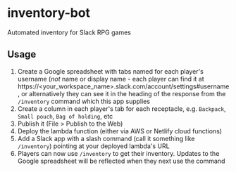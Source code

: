 # inventory-bot
Automated inventory for Slack RPG games

## Usage
1. Create a Google spreadsheet with tabs named for each player's username (*not* name or display name - each player can find it at https://<your_workspace_name>.slack.com/account/settings#username, or alternatively they can see it in the heading of the response from the `/inventory` command which this app supplies
2. Create a column in each player's tab for each receptacle, e.g. `Backpack`, `Small pouch`, `Bag of holding`, etc
2. Publish it (File > Publish to the Web)
3. Deploy the lambda function (either via AWS or Netlify cloud functions)
4. Add a Slack app with a slash command (call it something like `/inventory`) pointing at your deployed lambda's URL
5. Players can now use `/inventory` to get their inventory. Updates to the Google spreadsheet will be reflected when they next use the command
